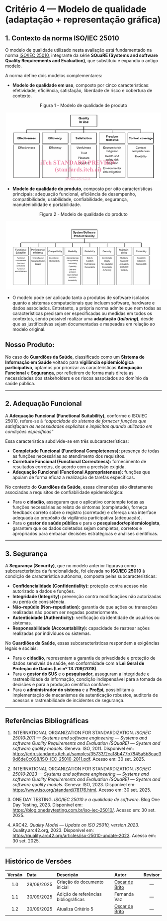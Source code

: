 # Critério 4 — Modelo de qualidade (adaptação + representação gráfica)

## 1. Contexto da norma ISO/IEC 25010

O modelo de qualidade utilizado nesta avaliação está fundamentado na norma [ISO/IEC 25010](https://cdn.standards.iteh.ai/samples/35733/2ca18b477b7845a5b8cae39d6de0c098/ISO-IEC-25010-2011.pdf), integrante da série **SQuaRE (Systems and software Quality Requirements and Evaluation)**, que substituiu e expandiu o antigo modelo.  

A norma define dois modelos complementares:

- **Modelo de qualidade em uso**, composto por cinco características: efetividade, eficiência, satisfação, liberdade de risco e cobertura de contexto.  

<p align="center">
 Figura 1 -  Modelo de qualidade de produto
</p>

<p align="center">
  <img src="../images/QIU.png" alt="Modelo de qualidade em uso" width="500"/>
</p>



- **Modelo de qualidade do produto**, composto por oito características principais: adequação funcional, eficiência de desempenho, compatibilidade, usabilidade, confiabilidade, segurança, manutenibilidade e portabilidade. 

<p align="center">
 Figura 2 - Modelo de qualidade do produto
</p>

<p align="center">
  <img src="../images/SPQ.png" alt="Modelo de qualidade de produto" width="500"/>
</p>


- O modelo pode ser aplicado tanto a produtos de software isolados quanto a sistemas computacionais que incluem software, hardware e dados associados. Entretanto, a própria norma admite que nem todas as características precisam ser especificadas ou medidas em todos os contextos, sendo possível realizar uma **adaptação (*tailoring*)**, desde que as justificativas sejam documentadas e mapeadas em relação ao modelo original.


## Nosso Produto:

No caso do **Guardiões da Saúde**, classificado como um **Sistema de Informação em Saúde** voltado para **vigilância epidemiológica participativa**, optamos por priorizar as características **Adequação Funcional** e **Segurança**, por refletirem de forma mais direta as necessidades dos stakeholders e os riscos associados ao domínio da saúde pública.

---

## 2. Adequação Funcional

A **Adequação Funcional (Functional Suitability)**, conforme o ISO/IEC 25010, refere-se à *“capacidade do sistema de fornecer funções que satisfaçam as necessidades explícitas e implícitas quando utilizado em condições específicas”*

Essa característica subdivide-se em três subcaracterísticas:

- **Completude Funcional (Functional Completeness):** presença de todas as funções necessárias ao atendimento dos requisitos.  
- **Corretude Funcional (Functional Correctness):** fornecimento de resultados corretos, de acordo com a precisão exigida.  
- **Adequação Funcional (Functional Appropriateness):** funções que apoiam de forma eficaz a realização de tarefas específicas.  

No contexto do **Guardiões da Saúde**, essas dimensões são diretamente associadas a requisitos de confiabilidade epidemiológica:

- Para o **cidadão**, asseguram que o aplicativo contemple todas as funções necessárias ao relato de sintomas (completude), forneça feedback correto sobre o registro (corretude) e ofereça uma interface adequada ao propósito da vigilância participativa (adequação).  
- Para o **gestor de saúde pública** e para o **pesquisador/epidemiologista**, garantem que os dados coletados sejam completos, corretos e apropriados para embasar decisões estratégicas e análises científicas.  

---

## 3. Segurança

A **Segurança (Security)**, que no modelo anterior figurava como subcaracterística da funcionalidade, foi elevada no **ISO/IEC 25010** à condição de característica autônoma, composta pelas subcaracterísticas:

- **Confidencialidade (Confidentiality):** proteção contra acesso não autorizado a dados e funções.  
- **Integridade (Integrity):** prevenção contra modificações não autorizadas ou perda de consistência.  
- **Não-repúdio (Non-repudiation):** garantia de que ações ou transações realizadas não podem ser negadas posteriormente.  
- **Autenticidade (Authenticity):** verificação da identidade de usuários ou sistemas.  
- **Responsabilidade (Accountability):** capacidade de rastrear ações realizadas por indivíduos ou sistemas.  

No **Guardiões da Saúde**, essas subcaracterísticas respondem a exigências legais e sociais:

- Para o **cidadão**, representam a garantia de privacidade e proteção de dados sensíveis de saúde, em conformidade com a **Lei Geral de Proteção de Dados (Lei nº 13.709/2018)**.  
- Para o **gestor do SUS** e o **pesquisador**, asseguram a integridade e rastreabilidade da informação, condição indispensável para a tomada de decisões e para a produção científica confiável.  
- Para o **administrador do sistema** e a **ProEpi**, possibilitam a implementação de mecanismos de autenticação robustos, auditoria de acessos e rastreabilidade de incidentes de segurança.  

---

## Referências Bibliográficas

1. INTERNATIONAL ORGANIZATION FOR STANDARDIZATION. *ISO/IEC 25010:2011 — Systems and software engineering — Systems and software Quality Requirements and Evaluation (SQuaRE) — System and software quality models*. Geneva: ISO, 2011. Disponível em: <https://cdn.standards.iteh.ai/samples/35733/2ca18b477b7845a5b8cae39d6de0c098/ISO-IEC-25010-2011.pdf>. Acesso em: 30 set. 2025.  

2. INTERNATIONAL ORGANIZATION FOR STANDARDIZATION. *ISO/IEC 25010:2023 — Systems and software engineering — Systems and software Quality Requirements and Evaluation (SQuaRE) — System and software quality models*. Geneva: ISO, 2023. Disponível em: <https://www.iso.org/standard/78176.html>. Acesso em: 30 set. 2025.  

3. ONE DAY TESTING. *ISO/IEC 25010 e a qualidade de software*. Blog One Day Testing, 2023. Disponível em: <https://blog.onedaytesting.com.br/iso-iec-25010/>. Acesso em: 30 set. 2025.  

4. ARC42. *Quality Model — Update on ISO 25010, version 2023*. Quality.arc42.org, 2023. Disponível em: <https://quality.arc42.org/articles/iso-25010-update-2023>. Acesso em: 30 set. 2025.  

---

## Histórico de Versões

| Versão | Data       | Descrição                          | Autor                                                         | Revisor |
|:------:|:-----------|:-----------------------------------|:--------------------------------------------------------------|:-------:|
| 1.0    | 28/09/2025 | Criação do documento inicial       | [Oscar de Brito](https://github.com/OscarDeBrito)             |   —     |
| 1.1    | 30/09/2025 | Adição de referências bibliográficas | Fernanda Vaz                                                  |   —     |
| 1.2    | 30/09/2025 | Atualiza Critério 5        | [Oscar de Brito](https://github.com/OscarDeBrito)             |   —     |
